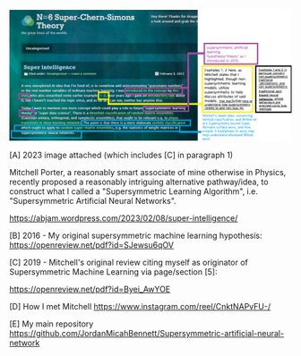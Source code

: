 ![image](https://github.com/g0dEngineer/Supersymmetric-Artificial-Neural-Network-External-Contributions/blob/main/supersymmetric%20learning%20-%2010fold%20theory%20proposal_idea.png)

[A] 2023 image attached (which includes [C] in paragraph 1)

Mitchell Porter, a reasonably smart associate of mine otherwise in Physics, recently proposed a reasonably intriguing alternative pathway/idea, to construct what I called a "Supersymmetric Learning Algorithm", i.e. "Supersymmetric Artificial Neural Networks".

https://abjam.wordpress.com/2023/02/08/super-intelligence/

[B] 2016 - My original supersymmetric machine learning hypothesis:
https://openreview.net/pdf?id=SJewsu6qOV

[C] 2019 - Mitchell's original review citing myself as originator of Supersymmetric Machine Learning via page/section [5]:

https://openreview.net/pdf?id=Byei_AwYOE

[D] How I met Mitchell 
https://www.instagram.com/reel/CnktNAPvFU-/

[E] My main repository
https://github.com/JordanMicahBennett/Supersymmetric-artificial-neural-network
